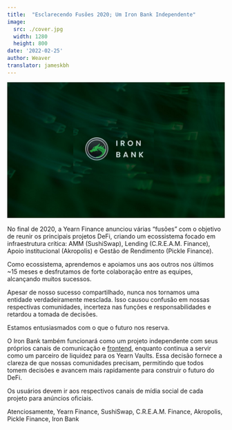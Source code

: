 ```yaml
---
title:  "Esclarecendo Fusões 2020; Um Iron Bank Independente"
image:
  src: ./cover.jpg
  width: 1280
  height: 800
date: '2022-02-25'
author: Weaver
translator: jameskbh
---
```


![](cover.jpg?w=800&h=450)

No final de 2020, a Yearn Finance anunciou várias “fusões” com o objetivo de reunir os principais projetos DeFi, criando um ecossistema focado em infraestrutura crítica: AMM (SushiSwap), Lending (C.R.E.A.M. Finance), Apoio institucional (Akropolis) e Gestão de Rendimento (Pickle Finance).

Como ecossistema, aprendemos e apoiamos uns aos outros nos últimos ~15 meses e desfrutamos de forte colaboração entre as equipes, alcançando muitos sucessos.

Apesar de nosso sucesso compartilhado, nunca nos tornamos uma entidade verdadeiramente mesclada. Isso causou confusão em nossas respectivas comunidades, incerteza nas funções e responsabilidades e retardou a tomada de decisões.

Estamos entusiasmados com o que o futuro nos reserva.

O Iron Bank também funcionará como um projeto independente com seus próprios canais de comunicação e [frontend](https://app.ib.xyz/), enquanto continua a servir como um parceiro de liquidez para os Yearn Vaults. Essa decisão fornece a clareza de que nossas comunidades precisam, permitindo que todos tomem decisões e avancem mais rapidamente para construir o futuro do DeFi.

Os usuários devem ir aos respectivos canais de mídia social de cada projeto para anúncios oficiais.

Atenciosamente,
Yearn Finance, SushiSwap, C.R.E.A.M. Finance, Akropolis, Pickle Finance, Iron Bank
